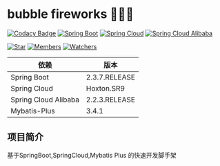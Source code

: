 # bubble fireworks 🎉🎉🎉

[![Codacy Badge](https://api.codacy.com/project/badge/Grade/63f51f8ee55f42bd8284c1c04e2b6f7d)](https://app.codacy.com/manual/fxbin/bubble-fireworks?utm_source=github.com&utm_medium=referral&utm_content=fxbin/bubble-fireworks&utm_campaign=Badge_Grade_Settings)
[![Spring Boot](https://img.shields.io/badge/SpringBoot-2.3.7.RELEASE-brightgreen.svg)](https://github.com/spring-projects/spring-boot)
[![Spring Cloud](https://img.shields.io/badge/SpringCloud-Hoxton.SR9-brightgreen.svg)](https://github.com/spring-cloud)
[![Spring Cloud Alibaba](https://img.shields.io/badge/SpringCloudAlibaba-2.2.3.RELEASE-brightgreen.svg)](https://github.com/alibaba/spring-cloud-alibaba)

[![Star](https://img.shields.io/github/stars/fxbin/bubble-fireworks.svg?label=Stars&style=social)](https://github.com/fxbin/bubble-fireworks/stargazers)
[![Members](https://img.shields.io/github/forks/fxbin/bubble-fireworks.svg?label=Fork&style=social)](https://github.com/fxbin/bubble-fireworks/network/members)
[![Watchers](https://img.shields.io/github/watchers/fxbin/bubble-fireworks.svg?label=Watch&style=social)](https://github.com/fxbin/bubble-fireworks/watchers)


| 依赖 | 版本 |
---|---
| Spring Boot |  2.3.7.RELEASE |
| Spring Cloud |  Hoxton.SR9 | 
| Spring Cloud Alibaba |  2.2.3.RELEASE |
| Mybatis-Plus | 3.4.1 |  

## 项目简介

基于SpringBoot,SpringCloud,Mybatis Plus 的快速开发脚手架